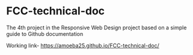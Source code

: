 # FCC-technical-doc

The 4th project in the Responsive Web Design project based on a simple guide to Github documentation 

Working link- https://amoeba25.github.io/FCC-technical-doc/
